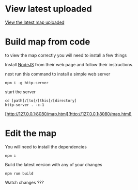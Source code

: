 # View latest uploaded

[View the latest map uploaded](https://github.com/masternone/WH40K_Map_Campaign/blob/main/map/Map_Campaign.pdf)

# Build map from code

to view the map correctly you will need to install a few things

Install [NodeJS](https://nodejs.org/) from their web page and follow their instructions.

next run this command to install a simple web server

```shell
npm i -g http-server
```

start the server

```shell
cd [path]/[to]/[this]/[directory]
http-server . -c-1
```

[http://127.0.0.1:8080/map.html](http://127.0.0.1:8080/map.html)

# Edit the map

You will need to install the dependencies
```shell
npm i
```

Build the latest version with any of your changes

```shell
npm run build
```

Watch changes
???

